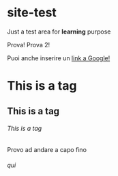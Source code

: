 # site-test
Just a test area for **learning** purpose

Prova!
Prova 2!

Puoi anche inserire un [link a Google!](http://google.com)

# This is a tag
## This is a tag
###### This is a tag

Provo ad andare a capo fino <h6> qui
